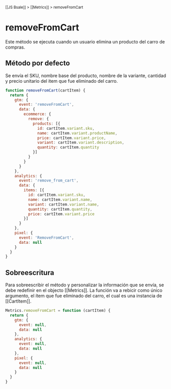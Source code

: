 <sup>[[JS Bsale]] > [[Metrics]] > removeFromCart</sup>

# removeFromCart
Este método se ejecuta cuando un usuario elimina un producto del carro de compras.

## Método por defecto
Se envía el SKU, nombre base del producto, nombre de la variante, cantidad y precio unitario del item que fue eliminado del carro.
```js
function removeFromCart(cartItem) {
  return {
    gtm: {
      event: 'removeFromCart',
      data: {
        ecommerce: {
          remove: {
            products: [{
              id: cartItem.variant.sku,
              name: cartItem.variant.productName,
              price: cartItem.variant.price,
              variant: cartItem.variant.description,
              quantity: cartItem.quantity
            }]
          }
        }
      }
    },
    analytics: {
      event: 'remove_from_cart',
      data: {
        items: [{
          id: cartItem.variant.sku,
          name: cartItem.variant.name,
          variant: cartItem.variant.name,
          quantity: cartItem.quantity,
          price: cartItem.variant.price
        }]
      }
    },
    pixel: {
      event: 'RemoveFromCart',
      data: null
    }
  }
}
```

## Sobreescritura
Para sobreescribir el método y personalizar la información que se envía, se debe redefinir en el objecto [[Metrics]]. La función va a rebicir como único argumento, el ítem que fue eliminado del carro, el cual es una instancia de [[CartItem]].
```js
Metrics.removeFromCart = function (cartItem) {
  return {
    gtm: {
      event: null,
      data: null
    },
    analytics: {
      event: null,
      data: null
    },
    pixel: {
      event: null,
      data: null
    }
  }
}
```
